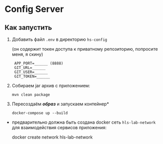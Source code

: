 # Config Server
## Как запустить

1. Добавить файл `.env` в директорию `hs-config`
    
   (он содержит токен доступа к приватному репозиторию, попросите меня, я скину)

   ```
    APP_PORT=______ (8888)
    GIT_URL=______
    GIT_USER=______
    GIT_TOKEN=______
   ```

2. Собираем jar архив с приложением:

   ``mvn clean package``

3. Пересоздаём ***образ*** и запускаем контейнер*

   ``docker-compose up --build``

* предварительно должна быть создана docker сеть `hls-lab-network`
   для взаимодействия сервисов приложения:

    docker create network hls-lab-network
